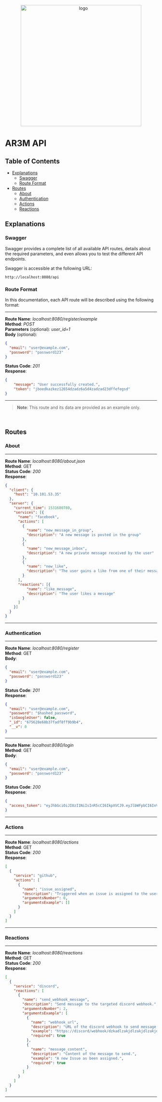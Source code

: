<div style="text-align:center">
  <img src="https://github.com/user-attachments/assets/f92370ae-196c-437a-8437-972641222206" width="400" alt="logo"/>
</div>

# AR3M API

## Table of Contents
- [Explanations](#explanations)
  - [Swagger](#swagger)
  - [Route Format](#route-format)
- [Routes](#routes)
  - [About](#about)
  - [Authentication](#authentication)
  - [Actions](#actions)
  - [Reactions](#reactions)

## Explanations

### Swagger

Swagger provides a complete list of all available API routes, details about the required parameters, and even allows you to test the different API endpoints.

Swagger is accessible at the following URL:
```
http://localhost:8080/api
```

### Route Format

In this documentation, each API route will be described using the following format:

---
**Route Name**: *localhost:8080/register/example*<br>
**Method**: *POST*<br>
**Parameters** (optional): *user_id=1*<br>
**Body** (optional): 
```json
{
  "email": "user@example.com",
  "password": "password123"
}
```
**Status Code**: *201*<br>
**Response**:
```json
{
    "message": "User successfully created.",
    "token": "jboedkazkez12654dzadz6a5d4zadzad23dffefegsd"
}
```
---
> **Note**: This route and its data are provided as an example only.
<br>

## Routes
### About
---
**Route Name**: *localhost:8080/about.json*<br>
**Method**: GET<br>
**Status Code**: *200*<br>
**Response**:
```json
{
  "client": {
    "host": "10.101.53.35"
  },
  "server": {
    "current_time": 1531680780,
    "services": [{
      "name": "facebook",
      "actions": [
        {
          "name": "new_message_in_group",
          "description": "A new message is posted in the group"
        },
        {
          "name": "new_message_inbox",
          "description": "A new private message received by the user"
        },
        {
          "name": "new_like",
          "description": "The user gains a like from one of their messages"
        }
      ],
      "reactions": [{
          "name": "like_message",
          "description": "The user likes a message"
        }
      ]
    }]
  }
}
```
---
### Authentication
---
**Route Name**: *localhost:8080/register*<br>
**Method**: GET<br>
**Body**:
```json
{
  "email": "user@example.com",
  "password": "password123"
}
```
**Status Code**: *201*<br>
**Response**: 
```json
{
  "email": "user@example.com",
  "password": "$hashed_password",
  "isGoogleUser": false,
  "_id": "675628e68b37fadf8ff9b9b4",
  "__v": 0
}
```

---

**Route Name**: *localhost:8080/login*<br>
**Method**: GET<br>
**Body**:
```json
{
  "email": "user@example.com",
  "password": "password123"
}
```

**Status Code**: *200*<br>
**Response**: 
```json
{
  "access_token": "eyJhbGciOiJIUzI1NiIsInR5cCI6IkpXVCJ9.eyJlbWFpbCI6InVzZXJAZXhhbXBsZS5jb20iLCJzdWIiOiI2NzU2MjhlNjhiMzdmYWRmOGZmOWI5YjQiLCJpYXQiOjE3MzM2OTk5MDAsImV4cCI6MTczMzcwMzUwMH0.kCxXVMs0XtaYvwK1VTc0WiDKsQNPzikWQQFqiRspNcM"
}
```
---
### Actions

---
**Route Name**: *localhost:8080/actions*<br>
**Method**: GET<br>
**Status Code**: *200*<br>
**Response**:
```json
[
  {
    "service": "github",
    "actions": [
      {
        "name": "issue_assigned",
        "description": "Triggered when an issue is assigned to the user.",
        "argumentsNumber": 0,
        "argumentsExample": []
      }
    ]
  }
]
```
---

### Reactions
---
**Route Name**: *localhost:8080/reactions*<br>
**Method**: GET<br>
**Status Code**: *200*<br>
**Response**:
```json
[
  {
    "service": "discord",
    "reactions": [
      {
        "name": "send_webhook_message",
        "description": "Send message to the targeted discord webhook.",
        "argumentsNumber": 2,
        "argumentsExample": [
          {
            "name": "webhook_url",
            "description": "URL of the discord webhook to send message to.",
            "example": "https://discord/webhook/dzkadlzakjdlzakjdlzakjdlzakjd",
            "required": true
          },
          {
            "name": "message_content",
            "description": "Content of the message to send.",
            "example": "A new Issue as been assigned.",
            "required": true
          }
        ]
      }
    ]
  }
]
```
---